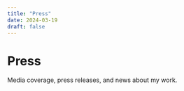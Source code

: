 ```yaml
---
title: "Press"
date: 2024-03-19
draft: false
---
```


# Press

Media coverage, press releases, and news about my work. 